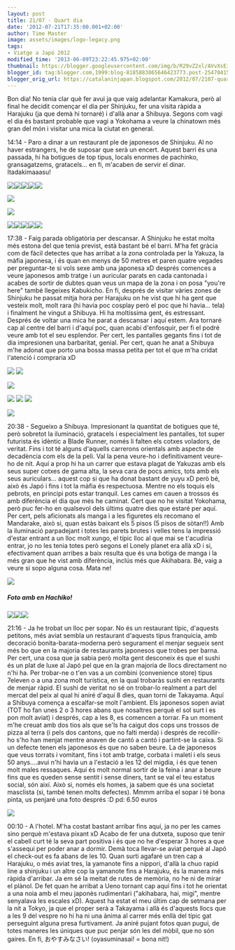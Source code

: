 ```yaml
---
layout: post
title: 21/07 - Quart dia
date: '2012-07-21T17:35:00.001+02:00'
author: Time Master
image: assets/images/logo-legacy.png
tags:
- Viatge a Japó 2012
modified_time: '2013-06-09T23:22:45.975+02:00'
thumbnail: https://blogger.googleusercontent.com/img/b/R29vZ2xl/AVvXsEi6bOTDoajg6g1bKikGcKK8fXMKE8lbwHr2Lfia9V_TqnqsIY1MoQL4FMHQsc4XZmz12fXyMPPg_Vhss7RiFquSmVNWghAyIFWmd1qr_6qaPzP8y9M54G3c6YVFnLFNjLXD5BmaXGIUI4Y/s72-c/DSCN1269.JPG
blogger_id: tag:blogger.com,1999:blog-8185883865646423773.post-254704154189565053
blogger_orig_url: https://catalaninjapan.blogspot.com/2012/07/2107-quart-dia.html
---
```


Bon dia! No tenia clar què fer avui ja que vaig adelantar Kamakura, però al final he decidit començar el dia per Shinjuku, fer una visita ràpida a Harajuku (ja que demà hi tornaré) i d'allà anar a Shibuya. Segons com vagi el dia és bastant probable que vagi a Yokohama a veure la chinatown més gran del món i visitar una mica la ciutat en general.
  

  

14:14 - Paro a dinar a un restaurant ple de japonesos de Shinjuku. Al no haver estrangers, he de suposar que serà un encert. Aquest barri és una passada, hi ha botigues de top tipus, locals enormes de pachinko, gransagatzems, gratacels... en fi, m'acaben de servir el dinar. Itadakimaaasu!
  

  

[![](https://blogger.googleusercontent.com/img/b/R29vZ2xl/AVvXsEi6bOTDoajg6g1bKikGcKK8fXMKE8lbwHr2Lfia9V_TqnqsIY1MoQL4FMHQsc4XZmz12fXyMPPg_Vhss7RiFquSmVNWghAyIFWmd1qr_6qaPzP8y9M54G3c6YVFnLFNjLXD5BmaXGIUI4Y/s320/DSCN1269.JPG)](https://blogger.googleusercontent.com/img/b/R29vZ2xl/AVvXsEi6bOTDoajg6g1bKikGcKK8fXMKE8lbwHr2Lfia9V_TqnqsIY1MoQL4FMHQsc4XZmz12fXyMPPg_Vhss7RiFquSmVNWghAyIFWmd1qr_6qaPzP8y9M54G3c6YVFnLFNjLXD5BmaXGIUI4Y/s1600/DSCN1269.JPG)[![](https://blogger.googleusercontent.com/img/b/R29vZ2xl/AVvXsEiGq_E3jZ1f8PluWyHI4FJ9f0JsDpZzL3VtCvMHU7Jn8JjuyT6Ob_nuhK1RJd53DKDk921TqqNjvNqaeny8FaOcwmYCILCy4iiNmie9dRlpl7qz6V4Dl2POwxaMkmb5TegOZjQj5yAu5Hg/s320/DSCN1270.JPG)](https://blogger.googleusercontent.com/img/b/R29vZ2xl/AVvXsEiGq_E3jZ1f8PluWyHI4FJ9f0JsDpZzL3VtCvMHU7Jn8JjuyT6Ob_nuhK1RJd53DKDk921TqqNjvNqaeny8FaOcwmYCILCy4iiNmie9dRlpl7qz6V4Dl2POwxaMkmb5TegOZjQj5yAu5Hg/s1600/DSCN1270.JPG)[![](https://blogger.googleusercontent.com/img/b/R29vZ2xl/AVvXsEiPDmnYtwguScFnJ6CCsE4UC8PZjnuqlJDOWBrUXWSXhG15tMUvIVoTa7LDg3ZAvEVhXGE4mGC3aatIHxUE8-K-QtWjaTE4bqDiYNFObMI8Nz5d92ngyKyXPWSjIAEYDGkcCQVQ8kZRj1s/s320/DSCN1271.JPG)](https://blogger.googleusercontent.com/img/b/R29vZ2xl/AVvXsEiPDmnYtwguScFnJ6CCsE4UC8PZjnuqlJDOWBrUXWSXhG15tMUvIVoTa7LDg3ZAvEVhXGE4mGC3aatIHxUE8-K-QtWjaTE4bqDiYNFObMI8Nz5d92ngyKyXPWSjIAEYDGkcCQVQ8kZRj1s/s1600/DSCN1271.JPG)[![](https://blogger.googleusercontent.com/img/b/R29vZ2xl/AVvXsEiLle1VaUZRM-O4Gr8jM2WFEXjGNuEqpIYvyh6s3wBEJmX5tA99hUtUtphfgAOxWj7OWgpq0u7VE2xPqKxM5_68C1h0XrxJDSbNQBNHZ-H0yW2uhpuZKhFB-uEZLZ1EGH862NTTo77jENw/s320/DSCN1273.JPG)](https://blogger.googleusercontent.com/img/b/R29vZ2xl/AVvXsEiLle1VaUZRM-O4Gr8jM2WFEXjGNuEqpIYvyh6s3wBEJmX5tA99hUtUtphfgAOxWj7OWgpq0u7VE2xPqKxM5_68C1h0XrxJDSbNQBNHZ-H0yW2uhpuZKhFB-uEZLZ1EGH862NTTo77jENw/s1600/DSCN1273.JPG)[![](https://blogger.googleusercontent.com/img/b/R29vZ2xl/AVvXsEgOgO0E6JTZTynGzq8dQGJMMhI9lETjWtns-uOyBe08z9TBS73EwariVx80kRZR7msbmjBoJ1p_L1gFHDA-gASMqmLDCQja7e5f-CIGJ0xUQSzw0J1taA4ZfRnviXy2rzx9igCOJP0mnqk/s320/DSCN1274.JPG)](https://blogger.googleusercontent.com/img/b/R29vZ2xl/AVvXsEgOgO0E6JTZTynGzq8dQGJMMhI9lETjWtns-uOyBe08z9TBS73EwariVx80kRZR7msbmjBoJ1p_L1gFHDA-gASMqmLDCQja7e5f-CIGJ0xUQSzw0J1taA4ZfRnviXy2rzx9igCOJP0mnqk/s1600/DSCN1274.JPG)
  

[![](https://blogger.googleusercontent.com/img/b/R29vZ2xl/AVvXsEhJdQnAEZrwTVgOQi3FVEr_14Hb85oNedk5O6-DBv4uzYrOtz6SMWx5fbOWfGob6_eJY5agv3sa8HmZCiUOU7kgTRYr3bQpNYrzNr5wp8LLJvafp6l3RDyh6KMXGd7NBD1sVWqz8ElY53Y/s320/DSCN1278.JPG)](https://blogger.googleusercontent.com/img/b/R29vZ2xl/AVvXsEhJdQnAEZrwTVgOQi3FVEr_14Hb85oNedk5O6-DBv4uzYrOtz6SMWx5fbOWfGob6_eJY5agv3sa8HmZCiUOU7kgTRYr3bQpNYrzNr5wp8LLJvafp6l3RDyh6KMXGd7NBD1sVWqz8ElY53Y/s1600/DSCN1278.JPG)
  

[![](https://blogger.googleusercontent.com/img/b/R29vZ2xl/AVvXsEhlKmPqcPk_FD1KwntpWs9tOzob6GdZ3TtiBFvn5igDoJChHSzDWwzCsoxGgOY2uhWdqlMpPJMEqcpMm4HY3FChZGJKF-pKclCFVMBpfn-GqHBJVjJMV1a08WOC0QpJVqNlzg446NPorMY/s320/DSCN1280.JPG)](https://blogger.googleusercontent.com/img/b/R29vZ2xl/AVvXsEhlKmPqcPk_FD1KwntpWs9tOzob6GdZ3TtiBFvn5igDoJChHSzDWwzCsoxGgOY2uhWdqlMpPJMEqcpMm4HY3FChZGJKF-pKclCFVMBpfn-GqHBJVjJMV1a08WOC0QpJVqNlzg446NPorMY/s1600/DSCN1280.JPG)
  

  

[![](https://blogger.googleusercontent.com/img/b/R29vZ2xl/AVvXsEg6DQv4kgCZOFsA0f8yyTx6V1Gsmhk9hstJgtl5X0pC0FbeD3wxnRNv1yiHm_jsqwmmKEi4CxJFowbkbk1BZbp8cB92d5gBdQTYjv863MQBI58vA5uQrZzTN6Alw8AlmypyMEwspsmNCdI/s320/DSCN1281.JPG)](https://blogger.googleusercontent.com/img/b/R29vZ2xl/AVvXsEg6DQv4kgCZOFsA0f8yyTx6V1Gsmhk9hstJgtl5X0pC0FbeD3wxnRNv1yiHm_jsqwmmKEi4CxJFowbkbk1BZbp8cB92d5gBdQTYjv863MQBI58vA5uQrZzTN6Alw8AlmypyMEwspsmNCdI/s1600/DSCN1281.JPG)[![](https://blogger.googleusercontent.com/img/b/R29vZ2xl/AVvXsEhe42aEtDc4qpwDOAaS5NVs1vqJcpuClbM_OLPBpee8lWGHv4ISj2NweGPeD0DFvsBsypwtzHzGqMeSU6oQalP7vJB9rabFqL3O0RftK3rgl135_Vqgar_E9FrROKzlikijyP4ZGb2Vt20/s320/DSCN1284.JPG)](https://blogger.googleusercontent.com/img/b/R29vZ2xl/AVvXsEhe42aEtDc4qpwDOAaS5NVs1vqJcpuClbM_OLPBpee8lWGHv4ISj2NweGPeD0DFvsBsypwtzHzGqMeSU6oQalP7vJB9rabFqL3O0RftK3rgl135_Vqgar_E9FrROKzlikijyP4ZGb2Vt20/s1600/DSCN1284.JPG)[![](https://blogger.googleusercontent.com/img/b/R29vZ2xl/AVvXsEho9v_wKUKfYP7294UWEpBo8s-ibo_XMGfLopmroQ60e0PjCuIVmx_TULNyc-PCKfGznY2lkaipCg86EGcXcdu_cypfMpLXulo441Oif1DBHmLEsjwOWHVNCRKNU16jL0rahXz0PuTmRJc/s320/DSCN1286.JPG)](https://blogger.googleusercontent.com/img/b/R29vZ2xl/AVvXsEho9v_wKUKfYP7294UWEpBo8s-ibo_XMGfLopmroQ60e0PjCuIVmx_TULNyc-PCKfGznY2lkaipCg86EGcXcdu_cypfMpLXulo441Oif1DBHmLEsjwOWHVNCRKNU16jL0rahXz0PuTmRJc/s1600/DSCN1286.JPG)[![](https://blogger.googleusercontent.com/img/b/R29vZ2xl/AVvXsEiF5QNKYIKYshXlTwzWdQe6jYw-Ks4h0vYKWCSYA9_oWhjd4twko2rIhEN7ME7D0zirz-7mJAYJi4u2xEoSjh7keYEGRRdD4aDsfO8q2dLEQBs6K0a0qcT1laNzP0_8j3hOVslahPPdSCU/s320/DSCN1294.JPG)](https://blogger.googleusercontent.com/img/b/R29vZ2xl/AVvXsEiF5QNKYIKYshXlTwzWdQe6jYw-Ks4h0vYKWCSYA9_oWhjd4twko2rIhEN7ME7D0zirz-7mJAYJi4u2xEoSjh7keYEGRRdD4aDsfO8q2dLEQBs6K0a0qcT1laNzP0_8j3hOVslahPPdSCU/s1600/DSCN1294.JPG)[![](https://blogger.googleusercontent.com/img/b/R29vZ2xl/AVvXsEiBDsIOUTkaRmCcTuonxpRAB0rlgzpftTQUSE_3C-BEP1DSkG1bNvWRZMQX5DTiueD9i2fsc8aewPKdEgIaLnW8ZcW2SD9RR24lXcZboSo2VYcn1Oqa3RaTkJeBntsUTaheda7hBg5GsyU/s320/DSCN1299.JPG)](https://blogger.googleusercontent.com/img/b/R29vZ2xl/AVvXsEiBDsIOUTkaRmCcTuonxpRAB0rlgzpftTQUSE_3C-BEP1DSkG1bNvWRZMQX5DTiueD9i2fsc8aewPKdEgIaLnW8ZcW2SD9RR24lXcZboSo2VYcn1Oqa3RaTkJeBntsUTaheda7hBg5GsyU/s1600/DSCN1299.JPG)
  

  

17:38 - Faig parada obligatòria per descansar. A Shinjuku he estat molta més estona del que tenia previst, està bastant bé el barri. M'ha fet gràcia com de fàcil detectes que has arribat a la zona controlada per la Yakuza, la màfia japonesa, i és quan en menys de 50 metres et paren quatre vegades per preguntar-te si vols sexe amb una japonesa xD després comences a veure japonesos amb tratge i un auricular parats en cada cantonada i acabes de sortir de dubtes quan veus un mapa de la zona i on posa "you're here" també llegeixes Kabukicho. En fi, després de visitar vàries zones de Shinjuku he passat mitja hora per Harajuku on he vist que hi ha gent que vesteix molt, molt rara (hi havia poc cosplay però el poc que hi havia... tela) i finalment he vingut a Shibuya. Hi ha moltíssima gent, és estressant. Després de voltar una mica he parat a descansar i aquí estem. Ara tornaré cap al centre del barri i d'aquí poc, quan acabi d'enfosquir, per fi el podré veure amb tot el seu esplendor. Per cert, les pantalles gegants fins i tot de dia impresionen una barbaritat, genial. Per cert, quan he anat a Shibuya m'he adonat que porto una bossa massa petita per tot el que m'ha cridat l'atenció i compraria xD
  

  

[![](https://blogger.googleusercontent.com/img/b/R29vZ2xl/AVvXsEiAJGtqFbqGxi7EXDqWfca_lgvvxVqAgKKdh_S1S-azmKK5yRx-lUyFwLCMpPrNo_kpVNQO_NekmP7j6DcgSju-1QtK_KKUSLQPfbT86UmK3LuBtt_yK6UyvfwewRSY2EfYHPcy3qGvuho/s320/DSCN1300.JPG)](https://blogger.googleusercontent.com/img/b/R29vZ2xl/AVvXsEiAJGtqFbqGxi7EXDqWfca_lgvvxVqAgKKdh_S1S-azmKK5yRx-lUyFwLCMpPrNo_kpVNQO_NekmP7j6DcgSju-1QtK_KKUSLQPfbT86UmK3LuBtt_yK6UyvfwewRSY2EfYHPcy3qGvuho/s1600/DSCN1300.JPG)
[![](https://blogger.googleusercontent.com/img/b/R29vZ2xl/AVvXsEgQLYqlVgW1N0K9sNepADJAY3y19mO4TV2x2A3EmCVKzTTU_tbZf_nvyunrHvIefB6-gaCZ7UaFHrqbyX4LxKg6neQaaCWeUj8nNAg4cvwZp002tLCMC1x1mK-7bv2S-l-u3a0-c-sY-wE/s320/DSCN1301.JPG)](https://blogger.googleusercontent.com/img/b/R29vZ2xl/AVvXsEgQLYqlVgW1N0K9sNepADJAY3y19mO4TV2x2A3EmCVKzTTU_tbZf_nvyunrHvIefB6-gaCZ7UaFHrqbyX4LxKg6neQaaCWeUj8nNAg4cvwZp002tLCMC1x1mK-7bv2S-l-u3a0-c-sY-wE/s1600/DSCN1301.JPG)
  

[![](https://blogger.googleusercontent.com/img/b/R29vZ2xl/AVvXsEhHf1i9M-qXm9Y1GEOBZ51MakhN596WjHjt-oru-YM3DsNDmaJd9wfeI_vsxIAvyb-YoVtnkfQImuq6HyCa172lXgTCLCrbNaFdkWEPebbr52GKJWRpTqRDHnfsttM_volaYscOe_XwSXE/s320/DSCN1303.JPG)](https://blogger.googleusercontent.com/img/b/R29vZ2xl/AVvXsEhHf1i9M-qXm9Y1GEOBZ51MakhN596WjHjt-oru-YM3DsNDmaJd9wfeI_vsxIAvyb-YoVtnkfQImuq6HyCa172lXgTCLCrbNaFdkWEPebbr52GKJWRpTqRDHnfsttM_volaYscOe_XwSXE/s1600/DSCN1303.JPG)
  

[![](https://blogger.googleusercontent.com/img/b/R29vZ2xl/AVvXsEgKjkkfnLc9g2UYFE5e8wZC56bDK8byJtLEYDITUWUj-Ukmq-2o_Vm0JtaXxxshMaakXIOugr1rznXyZprUbzMvulTErTc8GmICvZADLHyWxw4jOKmoAgVYuqfIrVxEJXgQFQhNrPE9xA0/s320/DSCN1306.JPG)](https://blogger.googleusercontent.com/img/b/R29vZ2xl/AVvXsEgKjkkfnLc9g2UYFE5e8wZC56bDK8byJtLEYDITUWUj-Ukmq-2o_Vm0JtaXxxshMaakXIOugr1rznXyZprUbzMvulTErTc8GmICvZADLHyWxw4jOKmoAgVYuqfIrVxEJXgQFQhNrPE9xA0/s1600/DSCN1306.JPG)
[![](https://blogger.googleusercontent.com/img/b/R29vZ2xl/AVvXsEh4LYmxDkl0MAx3GHqh4qf5wKZW9Kmbty91XQJMEhUoRih4Ls3AWcuNF3mwJIlpssSPJPkeeJ-HK1Z-jF_UeNcJ5RfswU_qjpy8uBb7eBZKJ9jq0Ha4pTqLnY26YfkHR5FIvW8X6PK2qBs/s320/DSCN1307.JPG)](https://blogger.googleusercontent.com/img/b/R29vZ2xl/AVvXsEh4LYmxDkl0MAx3GHqh4qf5wKZW9Kmbty91XQJMEhUoRih4Ls3AWcuNF3mwJIlpssSPJPkeeJ-HK1Z-jF_UeNcJ5RfswU_qjpy8uBb7eBZKJ9jq0Ha4pTqLnY26YfkHR5FIvW8X6PK2qBs/s1600/DSCN1307.JPG)
[![](https://blogger.googleusercontent.com/img/b/R29vZ2xl/AVvXsEhZSlKSnJnILuDZOty3H2m2ETao33Soks5R4msUllfDBy9vcjFWZxNKnCtLpjQWe_8Yw36mZdeSRSiWFFV89Ngg1aWy95vWYAqDyWMPbgrKt8rgCnl9CS1V73p3Xbe1DmPvTOrGYQ9rJDY/s320/DSCN1309.JPG)](https://blogger.googleusercontent.com/img/b/R29vZ2xl/AVvXsEhZSlKSnJnILuDZOty3H2m2ETao33Soks5R4msUllfDBy9vcjFWZxNKnCtLpjQWe_8Yw36mZdeSRSiWFFV89Ngg1aWy95vWYAqDyWMPbgrKt8rgCnl9CS1V73p3Xbe1DmPvTOrGYQ9rJDY/s1600/DSCN1309.JPG)
  

[![](https://blogger.googleusercontent.com/img/b/R29vZ2xl/AVvXsEgoItLaH1yiWidiP-ElnFBn0v6xEWC8-Kdstlcybansd98KZc9jRqaXS0J65WwEwXKy5HWcpVvpy9Yux58dghweiy93w5sv7pDOk7xFa3m7pjzQfqm5etRq-ajo691t3EhokLfmn23jSKc/s320/DSCN1311.JPG)](https://blogger.googleusercontent.com/img/b/R29vZ2xl/AVvXsEgoItLaH1yiWidiP-ElnFBn0v6xEWC8-Kdstlcybansd98KZc9jRqaXS0J65WwEwXKy5HWcpVvpy9Yux58dghweiy93w5sv7pDOk7xFa3m7pjzQfqm5etRq-ajo691t3EhokLfmn23jSKc/s1600/DSCN1311.JPG)
  

  

20:38 - Segueixo a Shibuya. Impresionant la quantitat de botigues que té, però sobretot la iluminació, gratacels i especialment les pantalles, tot super futurista és idèntic a Blade Runner, només li falten els cotxes voladors, de veritat. Fins i tot té alguns d'aquells carrerons orientals amb aspecte de decadència com els de la peli. Val la pena veure-ho i definitivament veure-ho de nit. Aquí a prop hi ha un carrer que estava plagat de Yakuzas amb els seus super cotxes de gama alta, la seva cara de pocs amics, tots amb els seus auriculars... aquest cop si que ha donat bastant de yuyu xD però bé, això és Japó i fins i tot la màfia és respectuosa. Mentre no els toquis els pebrots, en principi pots estar tranquil. Les cames em cauen a trossos és amb diferència el dia que més he caminat. Cert que no he visitat Yokohama, però puc fer-ho en qualsevol dels últims quatre dies que estaré per aquí. Per cert, pels aficionats als manga i a les figuretes els recomano el Mandarake, això si, quan estàs baixant els 5 pisos (5 pisos de sòtan!!) Amb la iluminació parpadejant i totes les parets brutes i velles tens la impressió d'estar entrant a un lloc molt xungo, el típic lloc al que mai se t'acudiria entrar, jo no les tenia totes però segons el Lonely planet era allà xD i si, efectivament quan arribes a baix resulta que és una botiga de manga i la més gran que he vist amb diferència, inclús més que Akihabara. Bé, vaig a veure si sopo alguna cosa. Mata ne!
  

  

[![](https://blogger.googleusercontent.com/img/b/R29vZ2xl/AVvXsEiGG87VOJs_-a3v54GrT5l8-zndR2rT6Liv05PNdm8jSxCq5fJhcAjFQBVg22uCz3nFJu27ilH1F1KvZhvBvKN4ndhOIZUfQFPdk91PvdoMQm74Yfh9mHkIoqUkuHSyO94JTsuj3Qru64U/s320/DSCN1339.JPG)](https://blogger.googleusercontent.com/img/b/R29vZ2xl/AVvXsEiGG87VOJs_-a3v54GrT5l8-zndR2rT6Liv05PNdm8jSxCq5fJhcAjFQBVg22uCz3nFJu27ilH1F1KvZhvBvKN4ndhOIZUfQFPdk91PvdoMQm74Yfh9mHkIoqUkuHSyO94JTsuj3Qru64U/s1600/DSCN1339.JPG)
  

##### Foto amb en Hachiko!


  

[![](https://blogger.googleusercontent.com/img/b/R29vZ2xl/AVvXsEiu66fyHeRWBw9R9bwgi4WVPAQbpaHd-6JRhTRzz_QtPBOwTLorUTEW3iCi_LBk-NWiORChv-UyJaeahECWbGCPQ6zzVwYLFHMrVIGrOcCXuDy6h48KZXtdqMz8syt2fl2XyXrkg1UsvIE/s320/DSCN1340.JPG)](https://blogger.googleusercontent.com/img/b/R29vZ2xl/AVvXsEiu66fyHeRWBw9R9bwgi4WVPAQbpaHd-6JRhTRzz_QtPBOwTLorUTEW3iCi_LBk-NWiORChv-UyJaeahECWbGCPQ6zzVwYLFHMrVIGrOcCXuDy6h48KZXtdqMz8syt2fl2XyXrkg1UsvIE/s1600/DSCN1340.JPG)[![](https://blogger.googleusercontent.com/img/b/R29vZ2xl/AVvXsEhCrEVcbIHrgHiPBKGElV-qjAa8XYQJHpVxKFwKX0hWz7eGwHSXvhK36gN84nEFZ0zOtnjq-RZuLC3QQq2gzr0OGTX-PjBibSuCd0n6RbpSsinP_ac8itzOSLtDaYqCd9Qe40I2v5r6k9A/s320/DSCN1345.JPG)](https://blogger.googleusercontent.com/img/b/R29vZ2xl/AVvXsEhCrEVcbIHrgHiPBKGElV-qjAa8XYQJHpVxKFwKX0hWz7eGwHSXvhK36gN84nEFZ0zOtnjq-RZuLC3QQq2gzr0OGTX-PjBibSuCd0n6RbpSsinP_ac8itzOSLtDaYqCd9Qe40I2v5r6k9A/s1600/DSCN1345.JPG)[![](https://blogger.googleusercontent.com/img/b/R29vZ2xl/AVvXsEgmFfs7mJzy9XHiXeKjSL8WbypUASew_8eFzGIk3NwV_Ya0liDm5hjJLFRkUCNwRKw4pj-qAnq3vtNEg8cc3VHxlQBmehwabwL4VZhEZxbduXEwzlr4mzjW1iN5pz7Yf7iw74nsHWVWkw0/s320/DSCN1369.JPG)](https://blogger.googleusercontent.com/img/b/R29vZ2xl/AVvXsEgmFfs7mJzy9XHiXeKjSL8WbypUASew_8eFzGIk3NwV_Ya0liDm5hjJLFRkUCNwRKw4pj-qAnq3vtNEg8cc3VHxlQBmehwabwL4VZhEZxbduXEwzlr4mzjW1iN5pz7Yf7iw74nsHWVWkw0/s1600/DSCN1369.JPG)
  

  

21:16 - Ja he trobat un lloc per sopar. No és un restaurant típic, d'aquests petitons, més aviat sembla un restaurant d'aquests tipus franquicia, amb decoració bonita-barata-moderna però segurament el menjar segueix sent més bo que en la majoria de restaurants japonesos que trobes per barna. Per cert, una cosa que ja sabia però molta gent desconeix és que el sushi és un plat de luxe al Japó pel que en la gran majoria de llocs directament no n'hi ha. Per trobar-ne o t'en vas a un combini (convenience store) tipus 7eleven o a una zona molt turística, en la qual trobaràs sushi en restaurants de menjar ràpid. El sushi de veritat no sé on trobar-lo realment a part del mercat del peix al qual hi aniré d'aquí 8 dies, quan torni de Takayama. Aquí a Shibuya comença a escalfar-se molt l'ambient. Els japonesos sopen aviat (TOT ho fan unes 2 o 3 hores abans que nosaltres perquè el sol surt i es pon molt aviat) i després, cap a les 8, es comencen a torrar. Fa un moment m'he creuat amb dos tios als que se'ls ha caigut dos cops uns trossos de pizza al terra (i pels dos cantons, que no falti merda) i després de recollir-ho s'ho han menjat mentre anaven de cantó a cantó i partint-se la caixa. Si un defecte tenen els japonesos és que no saben beure. La de japonesos que veus torrats i vomitant, fins i tot amb tratge, corbata i maletí i els seus 50 anys....avui n'hi havia un a l'estació a les 12 del migdia, i és que tenen molt males ressaques. Aquí és molt normal sortir de la feina i anar a beure fins que es queden sense sentit i sense diners, tant se val el teu estatus social, són així. Això si, només els homes, ja sabem que és una societat masclista (si, també tenen molts defectes). Mmmm arriba el sopar i té bona pinta, us penjaré una foto després :D pd: 6.50 euros
  

  

[![](https://blogger.googleusercontent.com/img/b/R29vZ2xl/AVvXsEi_beRqbR7ibzs6fsXiOW7zgb_rSeSTe-ruPVbkkfaTSJIfXpw9TKNhkMIYWKaCxWuHnYycQZ7D-5PwaV3tmJfI7_lY5JHTyXR30SqyFu9df0HQfiQvo3Uc81iFDPeNj0WupCEUwjzoiqw/s320/DSCN1377.JPG)](https://blogger.googleusercontent.com/img/b/R29vZ2xl/AVvXsEi_beRqbR7ibzs6fsXiOW7zgb_rSeSTe-ruPVbkkfaTSJIfXpw9TKNhkMIYWKaCxWuHnYycQZ7D-5PwaV3tmJfI7_lY5JHTyXR30SqyFu9df0HQfiQvo3Uc81iFDPeNj0WupCEUwjzoiqw/s1600/DSCN1377.JPG)
  

  

00:10 - A l'hotel. M'ha costat bastant arribar fins aquí, ja no per les cames sino perquè m'estava pixant xD Acabo de fer una dutxeta, suposo que tenir el cabell curt té la seva part positiva i és que no he d'esperar 3 hores a que s'assequi per poder anar a dormir. Demà toca llevar-se aviat perquè al Japó el check-out es fa abans de les 10. Quan surti agafaré un tren cap a Harajuku, o més aviat tres, la yamanote fins a nippori, d'allà la chuo rapid line a shinjuku i un altre cop la yamanote fins a Harajuku, és la manera més ràpida d'arribar. Ja em sé la meitat de rutes de memòria, no he ni de mirar el plànol. De fet quan he arribat a Ueno tornant cap aquí fins i tot he orientat a una noia amb el meu japonès rudimentari ("akihabara, hai, migi", mentre senyalava les escales xD). Aquest ha estat el meu últim cap de setmana per la nit a Tokyo, ja que el proper serà a Takayama i allà és d'aquests llocs que a les 9 del vespre no hi ha ni una ànima al carrer més enllà del típic gat perseguint alguna presa furtivament. Ja aniré pujant fotos quan pugui, de totes maneres les úniques que puc penjar són les del mòbil, que no són gaires. En fi, おやすみなさい! (oyasuminasai! = bona nit!)